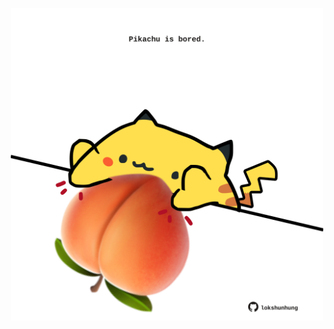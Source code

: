 <!-- built at 12/06/2023, 23:00:51 UTC -->
<p align="center">
  <img width="500" height="500" src="./ReadmeImage.svg">
</p>
